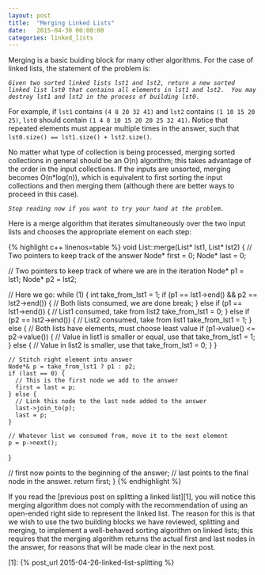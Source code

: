 ```yaml
---
layout: post
title:  "Merging Linked Lists"
date:   2015-04-30 00:00:00
categories: linked_lists
---
```


Merging is a basic buiding block for many other algorithms.  For the case of
linked lists, the statement of the problem is:

_`Given two sorted linked lists lst1 and lst2, return a new sorted linked list
lst0 that contains all elements in lst1 and lst2.  You may destroy lst1 and
lst2 in the process of building lst0.`_

For example, if `lst1` contains `(4 8 20 32 41)` and `lst2` contains `(1 10 15
20 25)`, `lst0` should contain `(1 4 8 10 15 20 20 25 32 41)`.  Notice that
repeated elements must appear multiple times in the answer, such that
`lst0.size() == lst1.size() + lst2.size()`.

No matter what type of collection is being processed, merging sorted
collections in general should be an O(n) algorithm; this takes advantage of
the order in the input collections.  If the inputs are unsorted, merging
becomes O(n*log(n)), which is equivalent to first sorting the input
collections and then merging them (although there are better ways to proceed
in this case).

_`Stop reading now if you want to try your hand at the problem.`_

Here is a merge algorithm that iterates simultaneously over the two input
lists and chooses the appropriate element on each step:

{% highlight c++ linenos=table %}
void List::merge(List* lst1,
                 List* lst2)
{
  // Two pointers to keep track of the answer
  Node* first = 0;
  Node* last = 0;

  // Two pointers to keep track of where we are in the iteration
  Node* p1 = lst1;
  Node* p2 = lst2;

  // Here we go:
  while (1) {
    int take_from_lst1 = 1;
    if (p1 == lst1->end() && p2 == lst2->end()) {
      // Both lists consumed, we are done
      break;
    } else if (p1 == lst1->end()) {
      // List1 consumed, take from list2
      take_from_lst1 = 0;
    } else if (p2 == lst2->end()) {
      // List2 consumed, take from list1
      take_from_lst1 = 1;
    } else {
      // Both lists have elements, must choose least value
      if (p1->value() <= p2->value()) {
        // Value in list1 is smaller or equal, use that
        take_from_lst1 = 1;
      } else {
        // Value in list2 is smaller, use that
        take_from_lst1 = 0;
      }
    }

    // Stitch right element into answer
    Node*& p = take_from_lst1 ? p1 : p2;
    if (last == 0) {
      // This is the first node we add to the answer
      first = last = p;
    } else {
      // Link this node to the last node added to the answer
      last->join_to(p);
      last = p;
    }

    // Whatever list we consumed from, move it to the next element
    p = p->next();
  }

  // first now points to the beginning of the answer;
  // last points to the final node in the answer.
  return first;
}
{% endhighlight %}

If you read the [previous post on splitting a linked list][1], you will notice
this merging algorithm does not comply with the recommendation of using an
open-ended right side to represent the linked list.  The reason for this is
that we wish to use the two building blocks we have reviewed, splitting and
merging, to implement a well-behaved sorting algorithm on linked lists; this
requires that the merging algorithm returns the actual first and last nodes in
the answer, for reasons that will be made clear in the next post.

[1]: {% post_url 2015-04-26-linked-list-splitting %}
